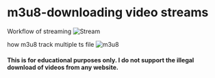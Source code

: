 # m3u8-downloading video streams

Workflow of streaming
![Stream](https://github.com/mahfuz-prog/python/assets/62833292/d9e0d5a2-4d3d-43dc-b91c-12fe3ba43c06)

how m3u8 track multiple ts file
![m3u8](https://github.com/mahfuz-prog/python/assets/62833292/6a4ed59d-d1b3-4629-90c9-374e1497ba0a)

#### This is for educational purposes only. I do not support the illegal download of videos from any website.
